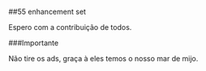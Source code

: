 ##55 enhancement set

Espero com a contribuição de todos.

###Importante

Não tire os ads, graça à eles temos o nosso mar de mijo.
